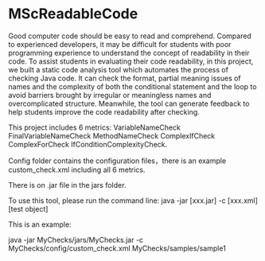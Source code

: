 # MScReadableCode


Good computer code should be easy to read and comprehend. Compared to experienced developers, it may be difficult for students with poor programming experience to understand the concept of readability in their code. To assist students in evaluating their code readability, in this project, we built a static code analysis tool which automates the process of checking Java code. It can check the format, partial meaning issues of names and the complexity of both the conditional statement and the loop to avoid barriers brought by irregular or meaningless names and overcomplicated structure. Meanwhile, the tool can generate feedback to help students improve the code readability after checking.

This project includes 6 metrics: 
VariableNameCheck
FinalVariableNameCheck
MethodNameCheck
ComplexIfCheck
ComplexForCheck 
IfConditionComplexityCheck.


Config folder contains the configuration files，there is an example custom_check.xml including all 6 metrics.

There is on .jar file in the jars folder.

To use this tool, please run the command line:
java -jar [xxx.jar] -c [xxx.xml] [test object]

This is an example:

java -jar MyChecks/jars/MyChecks.jar -c MyChecks/config/custom_check.xml MyChecks/samples/sample1
